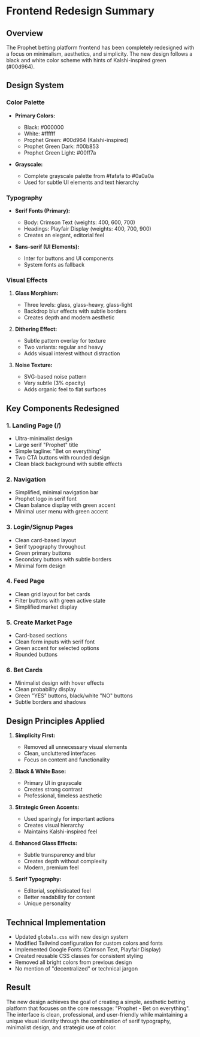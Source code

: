# Frontend Redesign Summary

## Overview
The Prophet betting platform frontend has been completely redesigned with a focus on minimalism, aesthetics, and simplicity. The new design follows a black and white color scheme with hints of Kalshi-inspired green (#00d964).

## Design System

### Color Palette
- **Primary Colors:**
  - Black: #000000
  - White: #ffffff
  - Prophet Green: #00d964 (Kalshi-inspired)
  - Prophet Green Dark: #00b853
  - Prophet Green Light: #00ff7a

- **Grayscale:**
  - Complete grayscale palette from #fafafa to #0a0a0a
  - Used for subtle UI elements and text hierarchy

### Typography
- **Serif Fonts (Primary):**
  - Body: Crimson Text (weights: 400, 600, 700)
  - Headings: Playfair Display (weights: 400, 700, 900)
  - Creates an elegant, editorial feel

- **Sans-serif (UI Elements):**
  - Inter for buttons and UI components
  - System fonts as fallback

### Visual Effects
1. **Glass Morphism:**
   - Three levels: glass, glass-heavy, glass-light
   - Backdrop blur effects with subtle borders
   - Creates depth and modern aesthetic

2. **Dithering Effect:**
   - Subtle pattern overlay for texture
   - Two variants: regular and heavy
   - Adds visual interest without distraction

3. **Noise Texture:**
   - SVG-based noise pattern
   - Very subtle (3% opacity)
   - Adds organic feel to flat surfaces

## Key Components Redesigned

### 1. Landing Page (/)
- Ultra-minimalist design
- Large serif "Prophet" title
- Simple tagline: "Bet on everything"
- Two CTA buttons with rounded design
- Clean black background with subtle effects

### 2. Navigation
- Simplified, minimal navigation bar
- Prophet logo in serif font
- Clean balance display with green accent
- Minimal user menu with green accent

### 3. Login/Signup Pages
- Clean card-based layout
- Serif typography throughout
- Green primary buttons
- Secondary buttons with subtle borders
- Minimal form design

### 4. Feed Page
- Clean grid layout for bet cards
- Filter buttons with green active state
- Simplified market display

### 5. Create Market Page
- Card-based sections
- Clean form inputs with serif font
- Green accent for selected options
- Rounded buttons

### 6. Bet Cards
- Minimalist design with hover effects
- Clean probability display
- Green "YES" buttons, black/white "NO" buttons
- Subtle borders and shadows

## Design Principles Applied

1. **Simplicity First:**
   - Removed all unnecessary visual elements
   - Clean, uncluttered interfaces
   - Focus on content and functionality

2. **Black & White Base:**
   - Primary UI in grayscale
   - Creates strong contrast
   - Professional, timeless aesthetic

3. **Strategic Green Accents:**
   - Used sparingly for important actions
   - Creates visual hierarchy
   - Maintains Kalshi-inspired feel

4. **Enhanced Glass Effects:**
   - Subtle transparency and blur
   - Creates depth without complexity
   - Modern, premium feel

5. **Serif Typography:**
   - Editorial, sophisticated feel
   - Better readability for content
   - Unique personality

## Technical Implementation

- Updated `globals.css` with new design system
- Modified Tailwind configuration for custom colors and fonts
- Implemented Google Fonts (Crimson Text, Playfair Display)
- Created reusable CSS classes for consistent styling
- Removed all bright colors from previous design
- No mention of "decentralized" or technical jargon

## Result
The new design achieves the goal of creating a simple, aesthetic betting platform that focuses on the core message: "Prophet - Bet on everything". The interface is clean, professional, and user-friendly while maintaining a unique visual identity through the combination of serif typography, minimalist design, and strategic use of color.
